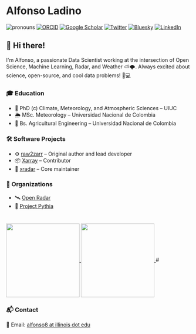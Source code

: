 # Alfonso Ladino
![pronouns](https://img.shields.io/static/v1?label=pronouns&message=he/him&color=red&style=flat-square)
[![ORCID](https://img.shields.io/static/v1?label=ORCID&message=0000-0001-8081-7827&color=green&style=flat-square&logo=orcid)](https://orcid.org/0000-0001-8081-7827)
[![Google Scholar](https://img.shields.io/static/v1?label=&message=Google%20Scholar&color=gray&style=flat-square&logo=google-scholar)](https://scholar.google.com/citations?user=SsvQawkAAAAJ&hl=en)
[![Twitter](https://img.shields.io/twitter/follow/ladino_123?logo=twitter&style=flat-square)]([(https://x.com/ladino_123))
[![Bluesky](https://img.shields.io/badge/Bluesky-0285FF?style=flat-square&logo=Bluesky&logoColor=white)](https://bsky.app/profile/aladino123.bsky.social)
[![LinkedIn](https://img.shields.io/static/v1?label=&message=LinkedIn&color=0077B5&style=flat-square&logo=linkedin)](https://www.linkedin.com/in/a-ladino/)

## 👋 Hi there!

I'm Alfonso, a passionate Data Scientist working at the intersection of Open Science, Machine Learning, Radar, and Weather ⛅🌩️. Always excited about science, open-source, and cool data problems! 🧠💻
### 🎓 Education
- 📍 PhD (c) Climate, Meteorology, and Atmospheric Sciences – UIUC
- 🌦️ MSc. Meteorology – Universidad Nacional de Colombia
- 🌱 Bs. Agricultural Engineering – Universidad Nacional de Colombia
### 🛠️ Software Projects
- ⚙️ [raw2zarr](https://github.com/aladinor/raw2zarr) – Original author and lead developer
- 📦 [Xarray](https://github.com/pydata/xarray) – Contributor
- 📡 [xradar](https://github.com/openradar/xradar) – Core maintainer

### 👥 Organizations
- 🛰️ [Open Radar](https://github.com/openradar)
- 🧊 [Project Pythia](https://github.com/ProjectPythia)

# 

<a href="https://github.com/aladinor/github-readme-stats">
  <img height=200 align="center" src="https://github-readme-stats.vercel.app/api?username=aladinor&theme=dark&rank_icon=github" />
</a>
<a href="https://github.com/aladinor/convoychat">
  <img height=200 align="center" src="https://github-readme-stats.vercel.app/api/top-langs?username=aladinor&layout=compact&langs_count=8&card_width=320&theme=dark" />
</a>
#

### 📬 Contact

📧 Email: [alfonso8 at illinois dot edu](mailto:alfonso8@illinois.edu)
